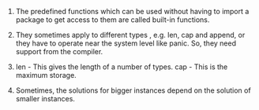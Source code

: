 1. The predefined functions which can be used without having to import a package to get access
    to them are called built-in functions.
   
2. They sometimes apply to different types , e.g. len, cap and append, or they have to operate near the system level like
    panic. So, they need support from the compiler.
   
3. len - This gives the length of a number of types.
    cap -  This is the maximum storage.
   
4. Sometimes, the solutions for bigger instances depend on the solution of smaller instances.